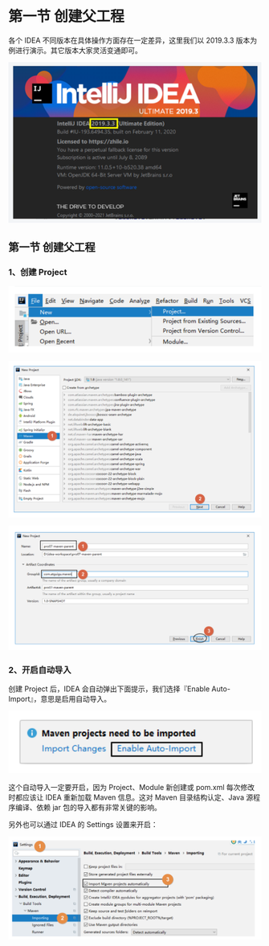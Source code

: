 # 第一节 创建父工程

各个 IDEA 不同版本在具体操作方面存在一定差异，这里我们以 2019.3.3 版本为例进行演示。其它版本大家灵活变通即可。

![img.png](picture/img.png)

## 第一节 创建父工程

### 1、创建 Project

![img_1.png](picture/img_1.png)

![img_2.png](picture/img_2.png)

![img_3.png](picture/img_3.png)


### 2、开启自动导入

创建 Project 后，IDEA 会自动弹出下面提示，我们选择『Enable Auto-Import』，意思是启用自动导入。

![img_4.png](picture/img_4.png)

这个自动导入一定要开启，因为 Project、Module 新创建或 pom.xml 每次修改时都应该让 IDEA 重新加载 Maven 信息。这对 Maven 目录结构认定、Java 源程序编译、依赖 jar 包的导入都有非常关键的影响。

另外也可以通过 IDEA 的 Settings 设置来开启：

![img_5.png](picture/img_5.png)